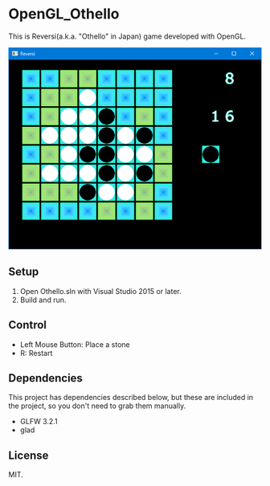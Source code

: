 # OpenGL_Othello
This is Reversi(a.k.a. "Othello" in Japan) game developed with OpenGL.

![Reversi](img/ss.png)

## Setup
1. Open Othello.sln with Visual Studio 2015 or later.
2. Build and run.

## Control
* Left Mouse Button: Place a stone
* R: Restart

## Dependencies
This project has dependencies described below, but these are included in the project, so you don't need to grab them manually.

* GLFW 3.2.1
* glad

## License
MIT.